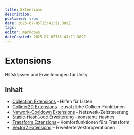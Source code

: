 ```yaml
---
title: Extensions
description:
published: true
date: 2025-07-05T15:41:11.389Z
tags:
editor: markdown
dateCreated: 2025-07-05T15:41:11.389Z
---
```


# Extensions

Hilfsklassen und Erweiterungen für Unity.

## Inhalt
- [Collection Extensions](Collection%20Extensions.md) – Hilfen für Listen
- [Collider2D Extensions](Collider2D%20Extensions.md) – zusätzliche Collider-Funktionen
- [Network-Cooldown Extensions](Network-Cooldown%20Extensions.md) – Netzwerk-Zeitsteuerung
- [Stable-HashCode Erweiterung](Stable-HashCode%20Erweiterung.md) – konstante Hashes
- [Transform Extensions](Transform%20Extensions.md) – Komfortfunktionen fürs Transform
- [Vector2 Extensions](Vector2%20Extensions.md) – Erweiterte Vektoroperationen
